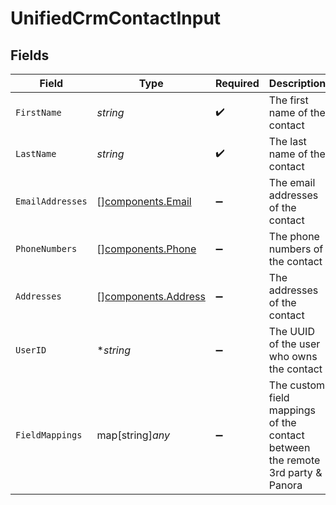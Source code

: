 # UnifiedCrmContactInput


## Fields

| Field                                                                          | Type                                                                           | Required                                                                       | Description                                                                    |
| ------------------------------------------------------------------------------ | ------------------------------------------------------------------------------ | ------------------------------------------------------------------------------ | ------------------------------------------------------------------------------ |
| `FirstName`                                                                    | *string*                                                                       | :heavy_check_mark:                                                             | The first name of the contact                                                  |
| `LastName`                                                                     | *string*                                                                       | :heavy_check_mark:                                                             | The last name of the contact                                                   |
| `EmailAddresses`                                                               | [][components.Email](../../models/components/email.md)                         | :heavy_minus_sign:                                                             | The email addresses of the contact                                             |
| `PhoneNumbers`                                                                 | [][components.Phone](../../models/components/phone.md)                         | :heavy_minus_sign:                                                             | The phone numbers of the contact                                               |
| `Addresses`                                                                    | [][components.Address](../../models/components/address.md)                     | :heavy_minus_sign:                                                             | The addresses of the contact                                                   |
| `UserID`                                                                       | **string*                                                                      | :heavy_minus_sign:                                                             | The UUID of the user who owns the contact                                      |
| `FieldMappings`                                                                | map[string]*any*                                                               | :heavy_minus_sign:                                                             | The custom field mappings of the contact between the remote 3rd party & Panora |